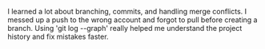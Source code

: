 I learned a lot about branching, commits, and handling merge conflicts. I messed up a push to the wrong account and forgot to pull before creating a branch. Using 'git log --graph' really helped me understand the project history and fix mistakes faster.

